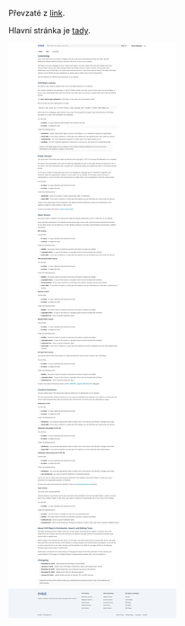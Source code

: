Převzaté z [link](https://www.svgrepo.com/collection/flat-colored-interface-icons/).

Hlavní stránka je [tady](https://www.svgrepo.com/).

![Licensing.png](Licensing.png)
